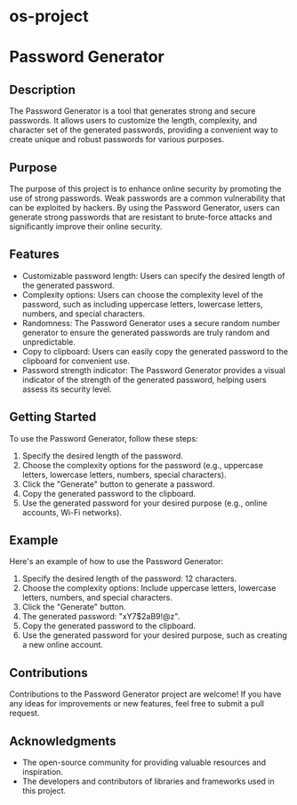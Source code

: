 # os-project
# Password Generator

## Description
The Password Generator is a tool that generates strong and secure passwords. It allows users to customize the length, complexity, and character set of the generated passwords, providing a convenient way to create unique and robust passwords for various purposes.

## Purpose
The purpose of this project is to enhance online security by promoting the use of strong passwords. Weak passwords are a common vulnerability that can be exploited by hackers. By using the Password Generator, users can generate strong passwords that are resistant to brute-force attacks and significantly improve their online security.

## Features
- Customizable password length: Users can specify the desired length of the generated password.
- Complexity options: Users can choose the complexity level of the password, such as including uppercase letters, lowercase letters, numbers, and special characters.
- Randomness: The Password Generator uses a secure random number generator to ensure the generated passwords are truly random and unpredictable.
- Copy to clipboard: Users can easily copy the generated password to the clipboard for convenient use.
- Password strength indicator: The Password Generator provides a visual indicator of the strength of the generated password, helping users assess its security level.

## Getting Started
To use the Password Generator, follow these steps:
1. Specify the desired length of the password.
2. Choose the complexity options for the password (e.g., uppercase letters, lowercase letters, numbers, special characters).
3. Click the "Generate" button to generate a password.
4. Copy the generated password to the clipboard.
5. Use the generated password for your desired purpose (e.g., online accounts, Wi-Fi networks).

## Example
Here's an example of how to use the Password Generator:

1. Specify the desired length of the password: 12 characters.
2. Choose the complexity options: Include uppercase letters, lowercase letters, numbers, and special characters.
3. Click the "Generate" button.
4. The generated password: "xY7$2aB9!@z".
5. Copy the generated password to the clipboard.
6. Use the generated password for your desired purpose, such as creating a new online account.

## Contributions
Contributions to the Password Generator project are welcome! If you have any ideas for improvements or new features, feel free to submit a pull request.

## Acknowledgments
- The open-source community for providing valuable resources and inspiration.
- The developers and contributors of libraries and frameworks used in this project.
